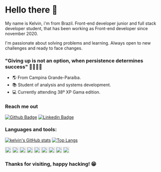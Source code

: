# Hello there 👋

My name is Kelvin, i'm from Brazil.
Front-end developer junior and full stack developer student, that has been working as Front-end developer since november 2020.

I'm passionate about solving problems and learning. Always open to new challenges and ready to face changes.

### "Giving up is not an option, when persistence determines success" 👊🏻👊🏻

- 🌎 From Campina Grande-Paraíba.
- 📚 Student of analysis and systems development.
- 💻 Currently attending 38º XP Gama edition.

### Reach me out

[![Github Badge](https://img.shields.io/badge/-Github-000?style=flat-square&logo=Github&logoColor=white&link=https://github.com/settings/profile)](https://github.com/settings/profile)
[![Linkedin Badge](https://img.shields.io/badge/-LinkedIn-blue?style=flat-square&logo=Linkedin&logoColor=white&link=https://www.linkedin.com/in/kelvin-teixeira-8707b41a8/?originalSubdomain=br)]( https://www.linkedin.com/in/kelvin-teixeira-8707b41a8/?originalSubdomain=br)

### Languages and tools: 

[![kelvin's GitHub stats](https://github-readme-stats.vercel.app/api?username=kelvinteixeira&show_icons=true&theme=tokyonight)](https://github.com/kelvinteixeira/github-readme-stats)
[![Top Langs](https://github-readme-stats.vercel.app/api/top-langs/?username=kelvinteixeira&layout=compact)](https://github.com/kelvinteixeira/github-readme-stats)

<code><img height="20" src="https://img.shields.io/badge/React-20232A?style=for-the-badge&logo=react&logoColor=61DAFB"></code>
<code><img height="20" src="https://img.shields.io/badge/Angular-DD0031?style=for-the-badge&logo=angular&logoColor=white"></code>
<code><img height="20" src="https://img.shields.io/badge/TypeScript-007ACC?style=for-the-badge&logo=typescript&logoColor=white"></code>
<code><img height="20" src="https://img.shields.io/badge/Python-3776AB?style=for-the-badge&logo=python&logoColor=white"></code>
<code><img height="20" src="https://img.shields.io/badge/JavaScript-F7DF1E?style=for-the-badge&logo=javascript&logoColor=black"></code>
<code><img height="20" src="https://img.shields.io/badge/HTML5-E34F26?style=for-the-badge&logo=html5&logoColor=white"></code>
<code><img height="20" src="https://img.shields.io/badge/CSS3-1572B6?style=for-the-badge&logo=css3&logoColor=white"></code>
<code><img height="20" src="https://img.shields.io/badge/Node.js-339933?style=for-the-badge&logo=nodedotjs&logoColor=white"></code>
<code><img height="20" src="https://img.shields.io/badge/npm-CB3837?style=for-the-badge&logo=npm&logoColor=white"></code>

### Thanks for visiting, happy hacking! 😁
